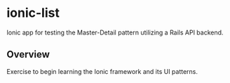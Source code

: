 # ionic-list
Ionic app for testing the Master-Detail pattern utilizing a Rails API backend.

## Overview
Exercise to begin learning the Ionic framework and its UI patterns. 
